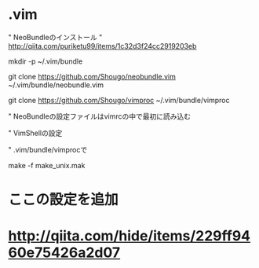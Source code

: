 .vim
====

" NeoBundleのインストール
" http://qiita.com/puriketu99/items/1c32d3f24cc2919203eb

mkdir -p ~/.vim/bundle

git clone https://github.com/Shougo/neobundle.vim ~/.vim/bundle/neobundle.vim

git clone https://github.com/Shougo/vimproc ~/.vim/bundle/vimproc

" NeoBundleの設定ファイルはvimrcの中で最初に読み込む


" VimShellの設定

" .vim/bundle/vimprocで

make -f make_unix.mak

# ここの設定を追加
# http://qiita.com/hide/items/229ff9460e75426a2d07
